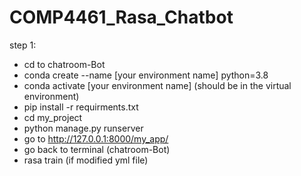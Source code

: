 # COMP4461_Rasa_Chatbot


step 1:
- cd to chatroom-Bot
- conda create --name [your environment name] python=3.8
- conda activate [your environment name] (should be in the virtual environment)
- pip install -r requirments.txt
- cd my_project
- python manage.py runserver
- go to http://127.0.0.1:8000/my_app/
- go back to terminal (chatroom-Bot)
- rasa train (if modified yml file)